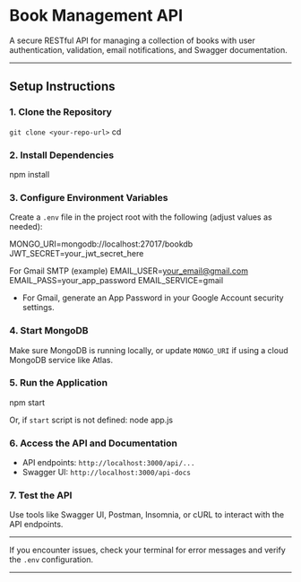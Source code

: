 # Book Management API

A secure RESTful API for managing a collection of books with user authentication, validation, email notifications, and Swagger documentation.

---

## Setup Instructions

### 1. Clone the Repository

```git clone <your-repo-url>```
cd <project-folder>


### 2. Install Dependencies

npm install


### 3. Configure Environment Variables

Create a `.env` file in the project root with the following (adjust values as needed):

MONGO_URI=mongodb://localhost:27017/bookdb
JWT_SECRET=your_jwt_secret_here

For Gmail SMTP (example)
EMAIL_USER=your_email@gmail.com
EMAIL_PASS=your_app_password
EMAIL_SERVICE=gmail

- For Gmail, generate an App Password in your Google Account security settings.

### 4. Start MongoDB

Make sure MongoDB is running locally, or update `MONGO_URI` if using a cloud MongoDB service like Atlas.

### 5. Run the Application
npm start

Or, if `start` script is not defined:
node app.js


### 6. Access the API and Documentation

- API endpoints: `http://localhost:3000/api/...`
- Swagger UI: `http://localhost:3000/api-docs`

### 7. Test the API

Use tools like Swagger UI, Postman, Insomnia, or cURL to interact with the API endpoints.

---

If you encounter issues, check your terminal for error messages and verify the `.env` configuration.

---
